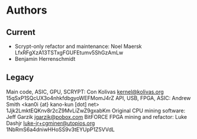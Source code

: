 # Authors

## Current

* Scrypt-only refactor and maintenance: Noel Maersk <veox at wemakethings dot net> LfxRFgXzA13TSTxgFGUFEtumv5ShGzAmLw
* Benjamin Herrenschmidt

## Legacy

Main code, ASIC, GPU, SCRYPT: Con Kolivas <kernel@kolivas.org> 15qSxP1SQcUX3o4nhkfdbgyoWEFMomJ4rZ
API, USB, FPGA, ASIC: Andrew Smith <kan0i {at} kano-kun [dot] net> 1Jjk2LmktEQKnv8r2cZ9MvLiZwZ9gxabKm
Original CPU mining software: Jeff Garzik <jgarzik@pobox.com>
BitFORCE FPGA mining and refactor: Luke Dashjr <luke-jr+cgminer@utopios.org> 1NbRmS6a4dniwHHoSS9v3tEYUpP1Z5VVdL
